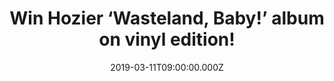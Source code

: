 ---
campaign-uuid: "c-7ebd281a-621a-4178-a9c6-a8e6bc8ff8b9"
type: "Preview"
category: "Music"
date: "2019-03-11T09:00:00.000Z"
end-date: "2019-04-11T23:59:00.000Z"
disable-form: false
is_promoted: false
has_entry_page: true
title: "Win Hozier ‘Wasteland, Baby!’ album on vinyl edition!"
competition-description: "<p>After the release of his globally successful single 'Take\
  \ Me To Church', Hozier hit the road again with his brand new album: ‘Wasteland,\
  \ Baby!’ which has sold over 850 thousand copies in the UK already.</p>\n<p>Big\
  \ news for you, we are giving away a copy of Hozier’s brand new album on vinyl edition\
  \ to one of our lucky members. Breathtaking lyrics, beautiful and enchanting voice…\
  \ want to hear it? Click below for a chance to win.</p>\n"
hero-header: "Win Hozier ‘Wasteland, Baby!’ album on vinyl edition!"
terms-confirmation: "N/A"
banner-img: "https://assets.expresslyapp.com/asset-3dea8024-adde-4100-8f61-1fe3efda62b6.jpg"
logo-left-href: "aaa.nme.com"
logo-left-image: "https://assets.expresslyapp.com/asset-2892b187-f75d-43c2-b59b-f9b35428bb87.jpg"
logo-left-title: "NME AAA"
bg-image-hero: "https://assets.expresslyapp.com/asset-cc5e71f9-db25-4dec-882e-f17aad1f8b5d.jpg"
bg-image-first: "https://assets.expresslyapp.com/asset-d8fdc24f-f439-421d-b98b-e1a6a67b0bea.jpg"
section1-content: "<p>The Irish musician is back. ‘Wasteland, Baby!’ is the second\
  \ album of Hozier which has sold over 850 thousand copies in the UK, going platinum\
  \ in the process, while the record has sold 4 million copies worldwide!</p>\n<p>Movement,\
  \ No Plan, Nobody… are some of his brand new songs you could discover on his brand\
  \ new and successful album which will be promoted by a North American and a European\
  \ tour this year! If you can’t wait to have it on your hands… think no more and\
  \ enter the form below for a chance to win ‘Wasteland, Baby!’ now!</p>\n<p>Good\
  \ luck!</p>\n"
entry-title: "Win Hozier ‘Wasteland, Baby!’ album on vinyl edition!"
entry-content: "<p>Enter the draw to win Hozier ‘ Wasteland, Baby!’ album on vinyl\
  \ edition by entering below before 23:59 on 11th of April 2019.\n\_</p>\n"
has-winner: false
prize-description: "Hozier ‘Wasteland, Baby!’ album on vinyl edition."
special-conditions: "Multiple entries are allowed up to one every day\r\nThis competition\
  \ is also available on: http://club.expressly.io/competitons/\r\nhozier-wasteland-baby-viynl"
country-restrictions:
- "GB"
---